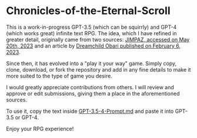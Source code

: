 # Chronicles-of-the-Eternal-Scroll

This is a work-in-progress GPT-3.5 (which can be squirrly) and GPT-4 (which works great) infinite text RPG. The idea, which I have refined in greater detail, originally came from two sources: [JIMPAZ, accessed on May 20th, 2023](https://github.com/jmpaz/promptlib/blob/main/prompts/fun/prompt-eng/prompt.txt) and an article by [Dreamchild Obari published on February 6, 2023](https://www.makeuseof.com/how-to-use-chatgpt-as-an-interactive-rpg/).

Since then, it has evolved into a "play it your way" game. Simply copy, clone, download, or fork the repository and add in any fine details to make it more suited to the type of game you desire.

I would greatly appreciate contributions from others. I will review and approve or edit submissions, giving them a place in the aforementioned sources.

To use it, copy the text inside [GPT-3.5-4-Prompt.md](https://raw.githubusercontent.com/ZeroOneZero/Chronicles-of-the-Eternal-Scroll/master/GPT-3.5-4-Prompt.md) and paste it into GPT-3.5 or GPT-4. 

Enjoy your RPG experience!
